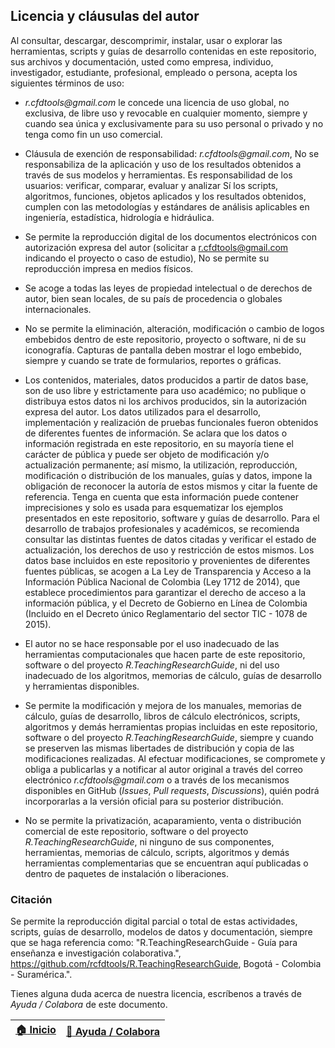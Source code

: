 ## Licencia y cláusulas del autor

Al consultar, descargar, descomprimir, instalar, usar o explorar las herramientas, scripts y guías de desarrollo contenidas en este repositorio, sus archivos y documentación, usted como empresa, individuo, investigador, estudiante, profesional, empleado o persona, acepta los siguientes términos de uso:

* _r.cfdtools@gmail.com_ le concede una licencia de uso global, no exclusiva, de libre uso y revocable en cualquier momento, siempre y cuando sea única y exclusivamente para su uso personal o privado y no tenga como fin un uso comercial.

* Cláusula de exención de responsabilidad: _r.cfdtools@gmail.com_, No se responsabiliza de la aplicación y uso de los resultados obtenidos a través de sus modelos y herramientas. Es responsabilidad de los usuarios: verificar, comparar, evaluar y analizar Sí los scripts, algoritmos, funciones, objetos aplicados y los resultados obtenidos, cumplen con las metodologías y estándares de análisis aplicables en ingeniería, estadística, hidrología e hidráulica.

* Se permite la reproducción digital de los documentos electrónicos con autorización expresa del autor (solicitar a r.cfdtools@gmail.com indicando el proyecto o caso de estudio), No se permite su reproducción impresa en medios físicos.

* Se acoge a todas las leyes de propiedad intelectual o de derechos de autor, bien sean locales, de su país de procedencia o globales internacionales. 

* No se permite la eliminación, alteración, modificación o cambio de logos embebidos dentro de este repositorio, proyecto o software, ni de su iconografía. Capturas de pantalla deben mostrar el logo embebido, siempre y cuando se trate de formularios, reportes o gráficas.

* Los contenidos, materiales, datos producidos a partir de datos base, son de uso libre y estrictamente para uso académico; no publique o distribuya estos datos ni los archivos producidos, sin la autorización expresa del autor. Los datos utilizados para el desarrollo, implementación y realización de pruebas funcionales fueron obtenidos de diferentes fuentes de información. Se aclara que los datos o información registrada en este repositorio, en su mayoría tiene el carácter de pública y puede ser objeto de modificación y/o actualización permanente; así mismo, la utilización, reproducción, modificación o distribución de los manuales, guías y datos, impone la obligación de reconocer la autoría de estos mismos y citar la fuente de referencia. Tenga en cuenta que esta información puede contener imprecisiones y solo es usada para esquematizar los ejemplos presentados en este repositorio, software y guías de desarrollo. Para el desarrollo de trabajos profesionales y académicos, se recomienda consultar las distintas fuentes de datos citadas y verificar el estado de actualización, los derechos de uso y restricción de estos mismos. Los datos base incluidos en este repositorio y provenientes de diferentes fuentes públicas, se acogen a La Ley de Transparencia y Acceso a la Información Pública Nacional de Colombia (Ley 1712 de 2014), que establece procedimientos para garantizar el derecho de acceso a la información pública, y el Decreto de Gobierno en Línea de Colombia (Incluido en el Decreto único Reglamentario del sector TIC - 1078 de 2015).

* El autor no se hace responsable por el uso inadecuado de las herramientas computacionales que hacen parte de este repositorio, software o del proyecto _R.TeachingResearchGuide_, ni del uso inadecuado de los algoritmos, memorias de cálculo, guías de desarrollo y herramientas disponibles.

* Se permite la modificación y mejora de los manuales, memorias de cálculo, guías de desarrollo, libros de cálculo electrónicos, scripts, algoritmos y demás herramientas propias incluidas en este repositorio, software o del proyecto _R.TeachingResearchGuide_, siempre y cuando se preserven las mismas libertades de distribución y copia de las modificaciones realizadas. Al efectuar modificaciones, se compromete y obliga a publicarlas y a notificar al autor original a través del correo electrónico _r.cfdtools@gmail.com_ o a través de los mecanismos disponibles en GitHub (_Issues_, _Pull requests_, _Discussions_), quién podrá incorporarlas a la versión oficial para su posterior distribución.

* No se permite la privatización, acaparamiento, venta o distribución comercial de este repositorio, software o del proyecto _R.TeachingResearchGuide_, ni ninguno de sus componentes, herramientas, memorias de cálculo, scripts, algoritmos y demás herramientas complementarias que se encuentran aquí publicadas o dentro de paquetes de instalación o liberaciones.


### Citación

Se permite la reproducción digital parcial o total de estas actividades, scripts, guías de desarrollo, modelos de datos y documentación, siempre que se haga referencia como: "R.TeachingResearchGuide - Guía para enseñanza e investigación colaborativa.", https://github.com/rcfdtools/R.TeachingResearchGuide, Bogotá - Colombia - Suramérica.".


Tienes alguna duda acerca de nuestra licencia, escríbenos a través de _Ayuda / Colabora_ de este documento.

| [:house: Inicio](Readme.md) | [:beginner: Ayuda / Colabora](https://github.com/rcfdtools/R.TeachingResearchGuide/discussions/10) |
|-----------------------------|----------------------------------------------------------------------------------------------------|